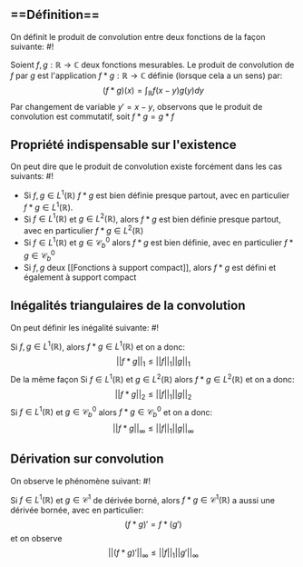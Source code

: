 ## ==Définition==
On définit le produit de convolution entre deux fonctions de la façon suivante: #!

Soient $f,g: \mathbb R \to \mathbb C$ deux fonctions mesurables. Le produit de convolution de $f$ par $g$ est l'application $f * g: \mathbb R \to \mathbb C$ définie (lorsque cela a un sens) par:
$$(f*g)(x) = \int_\mathbb Rf(x-y)g(y)dy$$
Par changement de variable $y' = x-y$, observons que le produit de convolution est commutatif, soit $f*g = g*f$
<!--ID: 1714516791376-->



## Propriété indispensable sur l'existence
On peut dire que le produit de convolution existe forcément dans les cas suivants: #!

- Si $f,g \in L^1(\mathbb R)$  $f*g$ est bien définie presque partout, avec en particulier $f*g \in L^1(\mathbb R)$.
- Si $f \in L^1(\mathbb R)$ et $g \in L^2(\mathbb R)$, alors $f*g$ est bien définie presque partout, avec en particulier $f*g \in L^2(\mathbb R)$
- Si $f \in L^1(\mathbb R)$ et $g \in \mathcal C^0_b$ alors $f*g$ est bien définie, avec en particulier $f*g \in \mathcal C^0_b$
- Si $f,g$ deux [[Fonctions à support compact]], alors $f*g$ est défini et également à support compact
<!--ID: 1714516791377-->



## Inégalités triangulaires de la convolution
On peut définir les inégalité suivante: #!

Si $f,g \in L^1(\mathbb R)$, alors $f*g \in L^1(\mathbb R)$ et on a donc: $$||f*g||_1 \leq ||f||_1||g||_1$$ De la même façon Si $f \in L^1(\mathbb R)$ et $g \in L^2(\mathbb R)$ alors $f*g \in L^2(\mathbb R)$ et on a donc:
$$||f*g||_2 \leq ||f||_1||g||_2$$
Si $f \in L^1(\mathbb R)$ et $g \in \mathcal C^0_b$ alors $f*g \in \mathcal C^0_b$ et on a donc:
$$||f*g||_\infty \leq ||f||_1||g||_\infty$$
<!--ID: 1714516791379-->


## Dérivation sur convolution
On observe le phénomène suivant: #!

Si $f \in L^1(\mathbb R)$ et $g \in \mathcal C^1$ de dérivée borné, alors $f*g \in \mathcal C^1(\mathbb R)$ a aussi une dérivée bornée, avec en particulier: $$(f *g)' = f*(g')$$ et on observe $$||(f*g)'||_\infty \leq ||f||_1||g'||_\infty$$
<!--ID: 1714516791380-->

